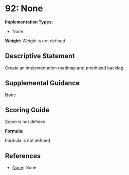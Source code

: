 # 92: None

**Implementation Types:**

- None

**Weight:** Weight is not defined

## Descriptive Statement

Create an implementation roadmap and prioritized backlog.

## Supplemental Guidance

None

## Scoring Guide

Score is not defined

**Formula:**

Formula is not defined

## References

- [None](None): None

